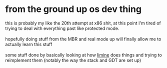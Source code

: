 # from the ground up os dev thing
this is probably my like the 20th attempt at x86 shit, at this point I'm tired of trying to deal with everything past like protected mode.<br>
<br>
hopefully doing stuff from the MBR and real mode up will finally allow me to actually learn this stuff<br>
<br>
some stuff done by basically looking at how [limine](https://limine-bootloader.org/) does things and trying to reimplement them (notably the way the stack and GDT are set up)<br>
